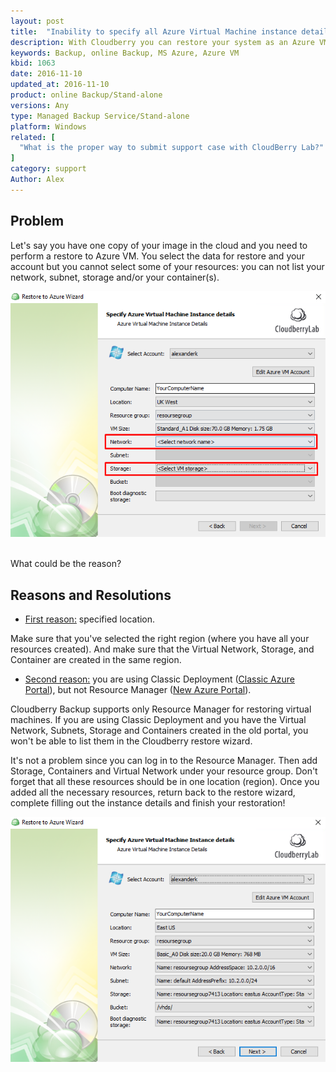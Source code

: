 ```yaml
---
layout: post
title:  "Inability to specify all Azure Virtual Machine instance details in the restore wizard"
description: With Cloudberry you can restore your system as an Azure VM instance. But what is the reason for the lack of some of your resources in the restore wizard
keywords: Backup, online Backup, MS Azure, Azure VM
kbid: 1063
date: 2016-11-10
updated_at: 2016-11-10
product: online Backup/Stand-alone
versions: Any
type: Managed Backup Service/Stand-alone
platform: Windows
related: [
  "What is the proper way to submit support case with CloudBerry Lab?"
]
category: support
Author: Alex
---
```

## Problem
Let's say you have one copy of your image in the cloud and you need to perform a restore to Azure VM. You select the data for restore and your account but you cannot select some of your resources: you can not list your network, subnet, storage and/or your container(s).

![](/images/kb1063/screenshot.png)

<br>
What could be the reason?

## Reasons and Resolutions
* <u>First reason:</u> specified location.

Make sure that you've selected the right region (where you have all your resources created). And make sure that the Virtual Network, Storage, and Container are created in the same region.

* <u>Second reason:</u> you are using Classic Deployment ([Classic Azure Portal](https://manage.windowsazure.com/)), but not Resource Manager ([New Azure Portal](https://azure.microsoft.com/en-us/features/azure-portal/)).

Cloudberry Backup supports only Resource Manager for restoring virtual machines. If you are using Classic Deployment and you have the Virtual Network, Subnets, Storage and Containers created in the old portal, you won't be able to list them in the Cloudberry restore wizard.

It's not a problem since you can log in to the Resource Manager. Then add Storage, Containers and Virtual Network under your resource group. Don't forget that all these resources should be in one location (region). Once you added all the necessary resources, return back to the restore wizard, complete filling out the instance details and finish your restoration!

![](/images/kb1063/screenshot_3.png)
